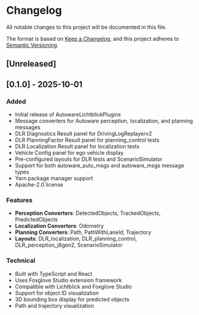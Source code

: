 # Changelog

All notable changes to this project will be documented in this file.

The format is based on [Keep a Changelog](https://keepachangelog.com/en/1.0.0/),
and this project adheres to [Semantic Versioning](https://semver.org/spec/v2.0.0.html).

## [Unreleased]

## [0.1.0] - 2025-10-01

### Added

- Initial release of AutowareLichtblickPlugins
- Message converters for Autoware perception, localization, and planning messages
- DLR Diagnostics Result panel for DrivingLogReplayerv2
- DLR PlanningFactor Result panel for planning_control tests
- DLR Localization Result panel for localization tests
- Vehicle Config panel for ego vehicle display
- Pre-configured layouts for DLR tests and ScenarioSimulator
- Support for both autoware_auto_msgs and autoware_msgs message types
- Yarn package manager support
- Apache-2.0 license

### Features

- **Perception Converters**: DetectedObjects, TrackedObjects, PredictedObjects
- **Localization Converters**: Odometry
- **Planning Converters**: Path, PathWithLaneId, Trajectory
- **Layouts**: DLR_localization, DLR_planning_control, DLR_perception_j6gen2, ScenarioSimulator

### Technical

- Built with TypeScript and React
- Uses Foxglove Studio extension framework
- Compatible with Lichtblick and Foxglove Studio
- Support for object ID visualization
- 3D bounding box display for predicted objects
- Path and trajectory visualization
